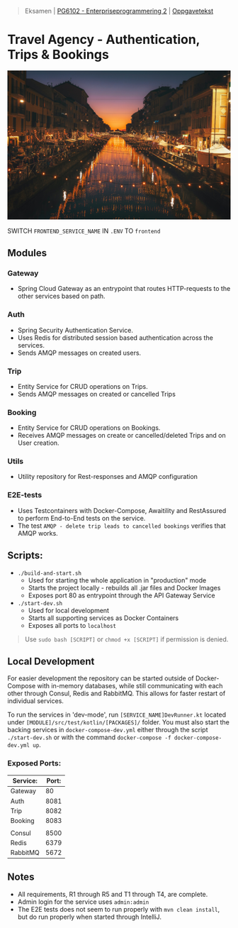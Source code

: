 > Eksamen | [PG6102 - Enterpriseprogrammering 2](https://old.kristiania.no/emnebeskrivelse-2-2/?kode=PG6102&arstall=2020&terminkode=H%C3%98ST) | [Oppgavetekst](./docs/PG6102_enterpriseprogramming2_exam_2020_fall.pdf)
# Travel Agency - Authentication, Trips & Bookings
![Travel Agency Photo - taken by Cristina Gottardi on Unsplash](./docs/travel-agency_by-cristina-gottardi.jpg)

SWITCH `FRONTEND_SERVICE_NAME` IN `.ENV` TO `frontend`

## Modules
### Gateway
* Spring Cloud Gateway as an entrypoint that routes HTTP-requests to the other services based on path.
### Auth
* Spring Security Authentication Service.
* Uses Redis for distributed session based authentication across the services.
* Sends AMQP messages on created users.
### Trip
* Entity Service for CRUD operations on Trips.
* Sends AMQP messages on created or cancelled Trips
### Booking
* Entity Service for CRUD operations on Bookings.
* Receives AMQP messages on create or cancelled/deleted Trips and on User creation.
### Utils
* Utility repository for Rest-responses and AMQP configuration
### E2E-tests
* Uses Testcontainers with Docker-Compose, Awaitility and RestAssured to perform End-to-End tests on the service.
* The test `AMQP - delete trip leads to cancelled bookings` verifies that AMQP works.

## Scripts:
* `./build-and-start.sh`
    * Used for starting the whole application in "production" mode
    * Starts the project locally - rebuilds all .jar files and Docker Images
    * Exposes port 80 as entrypoint through the API Gateway Service
* `./start-dev.sh`
    * Used for local development
    * Starts all supporting services as Docker Containers
    * Exposes all ports to `localhost`
> Use `sudo bash [SCRIPT]` or `chmod +x [SCRIPT]` if permission is denied.

## Local Development
For easier development the repository can be started outside of Docker-Compose with in-memory databases, while still communicating with each other through Consul, Redis and RabbitMQ.
This allows for faster restart of individual services.

To run the services in 'dev-mode', run `[SERVICE_NAME]DevRunner.kt` located under `[MODULE]/src/test/kotlin/[PACKAGES]/` folder.
You must also start the backing services in `docker-compose-dev.yml` either through the script `./start-dev.sh` or with the command `docker-compose -f docker-compose-dev.yml up`.

### Exposed Ports:
| Service:  | Port: |
| ---       | ---   |
| Gateway   | 80    |
| Auth      | 8081  |
| Trip      | 8082  |
| Booking   | 8083  |
|           |       |
| Consul    | 8500  |
| Redis     | 6379  |
| RabbitMQ  | 5672  |

## Notes
* All requirements, R1 through R5 and T1 through T4, are complete.
* Admin login for the service uses `admin:admin` 
* The E2E tests does not seem to run properly with `mvn clean install`, but do run properly when started through IntelliJ.
